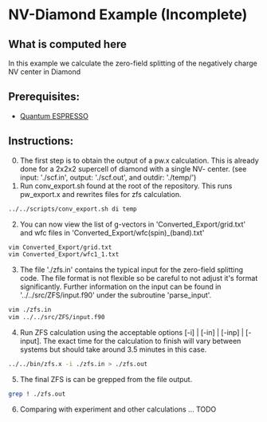 NV-Diamond Example (Incomplete)
===================================

What is computed here
-----------------------------------
In this example we calculate the zero-field splitting of the negatively charge NV center in Diamond

Prerequisites:
-----------------------------------
* [Quantum ESPRESSO](http://www.quantum-espresso.org/)

Instructions:
-----------------------------------
0. The first step is to obtain the output of a pw.x calculation. This is already done for a 2x2x2 supercell of diamond with a single NV- center. (see input: './scf.in', output: './scf.out', and outdir: './temp/')
1. Run conv_export.sh found at the root of the repository. This runs pw_export.x and rewrites files for zfs calculation.

```bash
../../scripts/conv_export.sh di temp
```
2. You can now view the list of g-vectors in 'Converted_Export/grid.txt' and wfc files in 'Converted_Export/wfc(spin)_(band).txt'

```bash
vim Converted_Export/grid.txt
vim Converted_Export/wfc1_1.txt
```
3. The file './zfs.in' contains the typical input for the zero-field splitting code. The file format is not flexible so be careful to not adjust it's format significantly. Further information on the input can be found in '../../src/ZFS/input.f90' under the subroutine 'parse_input'.

```bash
vim ./zfs.in
vim ../../src/ZFS/input.f90
```
4. Run ZFS calculation using the acceptable options [-i] | [-in] | [-inp] | [-input]. The exact time for the calculation to finish will vary between systems but should take around 3.5 minutes in this case.

```bash
../../bin/zfs.x -i ./zfs.in > ./zfs.out
```
5. The final ZFS is can be grepped from the file output.

```bash
grep ! ./zfs.out
```
6. Comparing with experiment and other calculations ... TODO


<!-- may eventually add help menu's such as download QE -->

